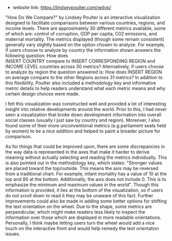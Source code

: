 * website link: https://lindseypoulter.com/wdvp/

"How Do We Compare?" by Lindsey Poulter is an interactive visualization designed to facilitate comparisons between various countries, regions, and income levels. There are approximately 30 different metrics available, some of which are: control of corruption, GDP per capita, C02 emissions, and maternal mortality. The metrics displayed (though some remain consistent) generally vary slightly based on the option chosen to analyze. For example, if users choose to analyze by country the information shown answers the following question: How does  
INSERT COUNTRY compare to INSERT CORRESPONDING REGION and INCOME LEVEL countries across 30 metrics? Alternatively, if users choose to analyze by region the question answered is: How does INSERT REGION on average compare to the other Regions across 31 metrics? In addition to this flexibility, Poulter also included a methodology key and informative metric details to help readers understand what each metric means and why certain design choices were made. 

I felt this visualization was constructed well and provided a lot of interesting insight into relative developments around the world. Prior to this, I had never seen a visualization that broke down development information into overall social classes (usually I just saw by country and region). Moreover, I also found some of their more unconventional metrics (e.g parliament seats held by women) to be a nice addition and helped to paint a broader picture for comparison. 

As for things that could be improved upon, there are some discrepancies in the way data is represented in the axes that make it harder to derive meaning without actually selecting and reading the metrics individually. This is also pointed out in the methodology key, which states: "Stronger values are placed toward the top/outside. This means the axis may be reversed from a traditional chart. For example, infant mortality has a value of 10 at the top and 80 at the bottom. Additionally, the axis does not include 0. This is to emphasize the minimum and maximum values in the world". Though this information is provided, it lies at the bottom of the visualization, so if users do not scroll down to read it they may be unaware of this fact. Further improvements could also be made in adding some better options for shifting the text orientation on the wheel. Due to the shape, some metrics are perpendicular, which might make readers less likely to inspect the information over those which are displayed in more readable orientations. Personally, I think maybe letting users turn the wheel would add a nice touch on the interactive front and would help remedy the text orientation issues.